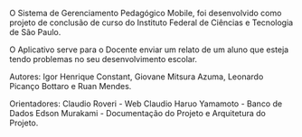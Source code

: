 O Sistema de Gerenciamento Pedagógico Mobile, foi desenvolvido como projeto de conclusão de curso do Instituto Federal de Ciências e Tecnologia de São Paulo.

O Aplicativo serve para o Docente enviar um relato de um aluno que esteja tendo problemas no seu desenvolvimento escolar.

Autores: Igor Henrique Constant, Giovane Mitsura Azuma, Leonardo Picanço Bottaro e Ruan Mendes.

Orientadores: Claudio Roveri - Web Claudio Haruo Yamamoto - Banco de Dados Edson Murakami - Documentação do Projeto e Arquitetura do Projeto.
